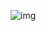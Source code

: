 ![img](https://media0.giphy.com/media/134DVXcD94sOWI/giphy.gif?cid=ecf05e47dma337658dydok87mr6iv5yh3qkmmvzaoown70am&rid=giphy.gif)
